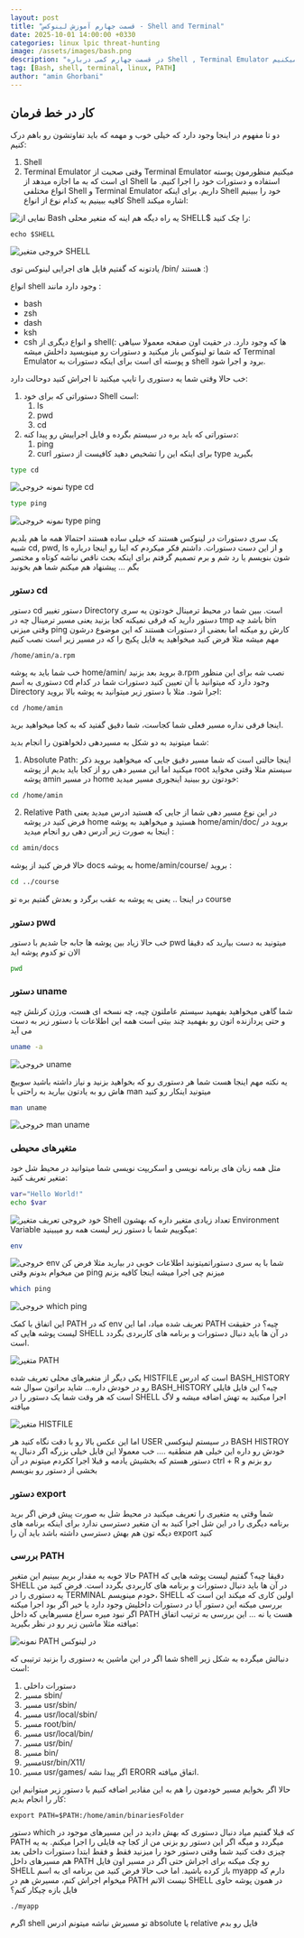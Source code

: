 ```yaml
---
layout: post
title: "قسمت جهارم آموزش لینوکس - Shell and Terminal"
date: 2025-10-01 14:00:00 +0330
categories: linux lpic threat-hunting
image: /assets/images/bash.png
description: "در قسمت چهارم کمی درباره Shell , Terminal Emulator ها صحبت میکنیم."
tag: [Bash, shell, terminal, linux, PATH]
author: "amin Ghorbani"
---
```


## کار در خط فرمان 

 دو تا مفهوم در اینجا وجود دارد که خیلی خوب و مهمه که باید تفاوتشون رو باهم درک کنیم:
 1. Shell
 2. Terminal Emulator
وقتی صحبت از Terminal Emulator میکنیم منظورمون پوسته ای است که به ما اجازه میدهد از Shell استفاده و دستورات خود را اجرا کنیم. ما انواع مختلفی Shell و Terminal Emulator داریم. 
برای اینکه Shell خود را ببینیم کافیه ببینیم به کدام نوع از انواع Shell اشاره میکند:

![نمایی از Bash](/assets/images/bash.png)
یه راه دیگه هم اینه که متغیر محلی SHELL$ را چک کنید:
```
echo $SHELL
```
![خروجی متغیر SHELL](/assets/images/Env.png)

یادتونه که گفتیم فایل های اجرایی لینوکس توی /bin/ هستند :)

انواع shell وجود دارد مانند :
* bash
* zsh
* dash
* ksh
* csh
و انواع دیگری از shellها که وجود دارد. در حقیت اون صفحه معمولا سیاهی :) که شما تو لینوکس باز میکنید و دستورات رو مینویسید داخلش میشه Terminal Emulator و پوسته ای است برای اینکه دستورات به shell برود و اجرا شود.

خب حالا وقتی شما یه دستوری را تایپ میکنید تا اجراش کنید دوحالت دارد:
1. دستوراتی که برای خود Shell است:
	1. ls
	2. pwd
	3. cd
2. دستوراتی که باید بره در سیستم بگرده و فایل اجراییش رو پیدا کنه:
	1. ping
	2. curl
برای اینکه این را تشخیص دهید کافیست از دستور type بگیرید

```bash
type cd
```

![نمونه خروجی type cd](/assets/images/typecommand.png)

```bash
type ping
```
![نمونه خروجی type ping](/assets/images/typepingcommand.png)

یک سری دستورات در لینوکس هستند که خیلی ساده هستند احتمالا همه ما هم بلدیم شبیه cd, pwd, ls و از این دست دستورات. داشتم فکر میکردم که اینا رو اینجا درباره شون بنویسم یا رد شم و برم تصمیم گرفتم برای اینکه بحث ناقص نباشه کوتاه و مختصر بگم ... پیشنهاد هم میکنم شما هم بخونید

### دستور cd
دستور cd دستور تغییر Directory است. ببین شما در محیط ترمینال خودتون یه سری دستور دارید که فرقی نمیکنه کجا بزنید یعنی مسیر ترمینال چه در tmp باشد چه bin وقتی میزنی ping  کارش رو میکنه اما بعضی از دستورات هستند که این موضوع درشون مهم میشه مثلا فرض کنید میخواهید یه فایل پکیج را که در مسیر زیر است نصب کنیم

```
/home/amin/a.rpm
```
خب شما باید به پوشه home/amin/ بروید بعد بزنید a.rpm نصب شه برای این منظور دستوری به اسم cd وجود دارد که میتوانید با آن تعیین کنید دستورات شما در کدام Directory اجرا شود. مثلا با دستور زیر میتوانید به پوشه بالا بروید:

```
cd /home/amin
```
اینجا فرقی نداره مسیر فعلی شما کجاست، شما دقیق گفتید که به کجا میخواهید برید.

شما میتونید به دو شکل به مسیردهی دلخواهتون را انجام بدید:

1. Absolute Path:
اینجا حالتی است که شما مسیر دقیق جایی که میخواهید بروید ذکر میکنید اما این مسیر دهی رو از کجا باید بدیم از پوشه root  سیستم مثلا وقتی مخواید پوشه amin در مسیر home خودتون رو ببینید اینجوری مسیر میدید:

```bash
cd /home/amin
```

2. Relative Path
در این نوع مسیر دهی شما از جایی که هستید ادرس میدید یعنی فرض کنید در پوشه home هستید و میخواهید به پوشه home/amin/doc/ بروید در اینجا به صورت زیر آدرس دهی رو انجام میدید :

```bash
cd amin/docs
```

حالا فرض کنید از پوشه docs به پوشه home/amin/course/ بروید :

```bash
cd ../course
```

در اینجا .. یعنی یه پوشه به عقب برگرد و بعدش گفتیم بره تو course

### دستور pwd
خب حالا زیاد بین پوشه ها جابه جا شدیم با دستور pwd میتونید به دست بیارید که دقیقا الان تو کدوم پوشه اید

```bash
pwd
```

### دستور uname
 شما گاهی میخواهید بفهمید سیستم عاملتون چیه، چه نسخه ای هست، ورژن کرنلش چیه و حتی پردازنده اتون رو بفهمید چند بیتی است همه این اطلاعات با دستور زیر به دست می آید

```bash
uname -a
```
![خروجی uname](/assets/images/unamecommand.png)

یه نکته مهم اینجا هست شما هر دستوری رو که بخواهید بزنید و نیاز داشته باشید سوییچ هاش رو به یادتون بیارید به راحتی با man میتونید اینکار رو کنید

```bash
man uname
```
![خروجی man uname](/assets/images/mancommand.png)


### متغیرهای محیطی 

مثل همه زبان های برنامه نویسی و اسکریپت نویسی شما میتوانید در محیط شل خود متغیر تعریف کنید:

```bash
var="Hello World!"
echo $var
```
![خروجی تعریف متغیر](/assets/images/BashVariable.png)
خود Shell تعداد زیادی متغیر داره که بهشون Environment Variable میگوییم شما با دستور زیر لیست همه رو میبینید:

```bash
env
```
![خروجی env](/assets/images/envcommand.png)
شما با یه سری دستوراتمیتونید اطلاعات خوبی در بیارید مثلا فرض کن من میخوام بدونم وقتی ping میزنم چی اجرا میشه اینجا کافیه بزنم
```bash
which ping
```
![خروجی which ping](/assets/images/which.png)

این اتفاق با کمک PATH که در env تعریف شده میاد، اما این PATH چیه؟ در حقیقت لیست پوشه هایی که SHELL در آن ها باید دنبال دستورات و برنامه های کاربردی بگردد است.

![متغیر PATH](/assets/images/PATHENVIRONMENTVARIABLE.png)

یکی دیگر از متغیرهای محلی تعریف شده HISTFILE است که ادرس BASH_HISTORY رو در خودش داره... شاید براتون سوال شه BASH_HISTORY چیه؟ این فایل فایلی است که هر وقت شما یک دستور را در SHELL اجرا میکنید به تهش اضافه میشه و لاگ میافته 

![متغیر HISTFILE](/assets/images/HISTFILEVARIABLE.png)

اما این عکس بالا رو با دقت نگاه کنید هر USER در سیستم لینوکسی BASH HISTROY خودش رو داره این خیلی هم منطقیه .... 
خب معمولا این فایل خیلی بزرگه اگر دنبال یه دستور هستم که بخشیش یادمه و قبلا اجرا ککردم میتونم در آن ctrl + R رو بزنم و بخشی از دستور رو بنویسم
### دستور export

شما وقتی یه متغیری را تعریف میکنید در محیط شل به صورت پیش فرض اگر برید برنامه دیگری را در این شل اجرا کنید به ان متغیر دسترسی ندارد برای اینکه برنامه های دیگه تون هم بهش دسترسی داشته باشد باید آن را export کنید

### بررسی PATH
حالا خوبه یه مقدار بریم ببینیم این متغیر PATH دقیقا چیه؟ گفتیم لیست پوشه هایی که SHELL در آن ها باید دنبال دستورات و برنامه های کاربردی بگردد است. 
فرض کنید من یه دستوری را در TERMINAL خودم مینویسم، SHELL اولین کاری که میکند این است که بررسی میکنه این دستور آیا در دستورات داخلیش وجود دارد یا خیر اگر بود اجرا میکنه اگر نبود میره سراغ مسیرهایی که داخل PATH هست یا نه ... این بررسی به ترتیب اتفاق میافته مثلا ماشین زیر رو در نظر بگیرید:

![نمونه PATH در لینوکس](/assets/images/LinuxPATH.png)

 شما اگر در این ماشین یه دستوری را بزنید ترتیبی که shell دنبالش میگرده به شکل زیر است:
 1. دستورات داخلی
 2. مسیر sbin/
 3. مسیر usr/sbin/
 4. مسیر usr/local/sbin/
 5. مسیر root/bin/
 6. مسیر usr/local/bin/
 7. مسیر usr/bin/
 8. مسیر bin/
 9. مسیرusr/bin/X11/
 10. مسیر usr/games/
اگر پیدا نشه ERORR اتفاق میافته.

حالا اگر بخوایم مسیر خودمون را هم به این مقادیر اضافه کنیم با دستور زیر میتوانیم این کار را انجام بدیم:
```SHELL
export PATH=$PATH:/home/amin/binariesFolder
```

دستور which که قبلا گفتیم میاد دنبال دستوری که بهش دادید در این مسیرهای موجود در PATH میگردد و میگه اگر این دستور رو بزنی من از کجا چه فایلی را اجرا میکنم.
به یه چیزی دقت کنید شما وقتی دستور خود را میزنید فقط و فقط ابتدا دستورات داخلی بعد هم مسیرهای داخل PATH رو چک میکنه برای اجراش حتی اگر در مسیر اون فایل SHELL باز کرده باشید.
اما خب حالا فرض کنید من برنامه ای به اسم myapp دارم که میخوام اجراش کنم، مسیرش هم در PATH نیست الانم SHELL در همون پوشه حاوی فایل بازه چیکار کنم؟
```SHELL
./myapp
```
اگرم shell تو مسیرش نباشه میتونم ادرس absolute یا relative فایل رو بدم